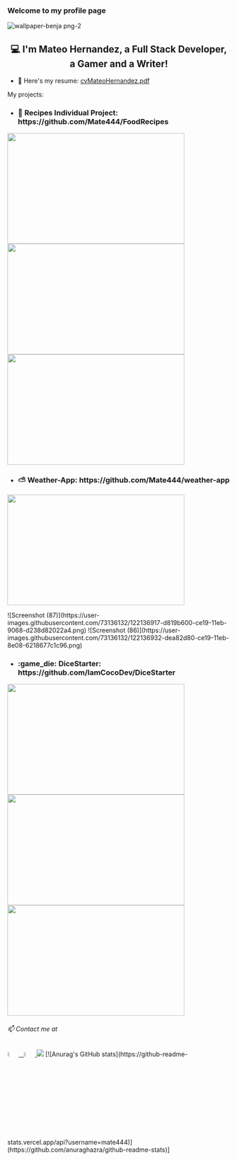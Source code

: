 ### Welcome to my profile page

![wallpaper-benja png-2](https://user-images.githubusercontent.com/73136132/119343443-d91d5480-bc6c-11eb-969e-c49f992062b8.png)

<h2 align='center'>
 💻 I'm Mateo Hernandez, a Full Stack Developer, a Gamer and a Writer!
</h2>

- :email: Here's my resume: [cvMateoHernandez.pdf](https://github.com/Mate444/Mate444/files/6655877/cvMateoHernandez.pdf)

<!--
:computer: Technologies:
Technologies: 

<p>
  <code><img width="10%" src="https://www.vectorlogo.zone/logos/w3_html5/w3_html5-ar21.svg"></code>
  <code><img width="10%" height="50px" src="https://cdn.worldvectorlogo.com/logos/css-5.svg"></code>
  <code><img width="10%" height="50px" src="https://github.com/WanCirone/wancirone/blob/main/logos/javascript-1.svg"></code>
  <code><img width="10%" src="https://www.vectorlogo.zone/logos/git-scm/git-scm-ar21.svg"></code>
  <br />
  <code><img width="10%" src="https://www.vectorlogo.zone/logos/reactjs/reactjs-ar21.svg"></code>
  <code><img width="10%" height="45" src="https://cdn.worldvectorlogo.com/logos/redux.svg"></code>
  <code><img width="10%" src="https://www.vectorlogo.zone/logos/nodejs/nodejs-ar21.svg"></code>
  <code><img  width="10%" height="50px" src="https://github.com/WanCirone/wancirone/blob/main/logos/expressjs.svg"></code>
  <code><img width="10%" src="https://www.vectorlogo.zone/logos/postgresql/postgresql-ar21.svg"></code>
  <code><img width="10%" src="https://www.vectorlogo.zone/logos/sequelizejs/sequelizejs-ar21.svg"></code>
  <br />
</p>
-->
My projects: 
 
 - <h3> 🍕 Recipes Individual Project: https://github.com/Mate444/FoodRecipes </h3>
<p>
  <a><img height="250" width="400" src="https://user-images.githubusercontent.com/73136132/119345830-ca846c80-bc6f-11eb-83d2-f74b6262ccd6.png"></a>
  <a><img height="250" width="400" src="https://user-images.githubusercontent.com/73136132/122136917-d819b600-ce19-11eb-9068-d238d82022a4.png"></a>
  <a><img height="250" width="400" src="https://user-images.githubusercontent.com/73136132/122136932-dea82d80-ce19-11eb-8e08-6218677c1c96.png"></a>
</p>

 - <h3> ⛅ Weather-App: https://github.com/Mate444/weather-app </h3>

<p> 
  <a><img height="250" width="400" src="https://user-images.githubusercontent.com/73136132/119349432-8d6ea900-bc74-11eb-99bb-a388dfc01502.png"></a>
 </p>
 ![Screenshot (87)](https://user-images.githubusercontent.com/73136132/122136917-d819b600-ce19-11eb-9068-d238d82022a4.png)
![Screenshot (86)](https://user-images.githubusercontent.com/73136132/122136932-dea82d80-ce19-11eb-8e08-6218677c1c96.png)

 - <h3> :game_die: DiceStarter: https://github.com/IamCocoDev/DiceStarter </h3>

<p> 
  <a><img height="250" width="400" src="https://user-images.githubusercontent.com/73136132/119351181-952f4d00-bc76-11eb-9bfa-301e53056739.png"></a>
 <a><img height="250" width="400" src="https://user-images.githubusercontent.com/73136132/119351190-9791a700-bc76-11eb-83f4-f923a313d114.png"></a>
 <a><img height="250" width="400" src="https://user-images.githubusercontent.com/73136132/119351195-995b6a80-bc76-11eb-8375-9b7c5084b6d5.png"></a>
 
 </p>

<h6> 📫 Contact me at </h6>
<span >
<a href="https://www.linkedin.com/in/mateo-hernandez-7538611b9/" ><img width="5%" src="https://github.com/WanCirone/wancirone/blob/main/logos/linkedin-icon.png"> &nbsp;
<a href="mailto:mateoeo23@gmail.com" ><img width="5%" src="https://github.com/WanCirone/wancirone/blob/main/logos/gmail-icon%20green.png">
</span>
 <a><img src='https://img.shields.io/badge/+5402645601010-my_phone_number-1B8C26?style=for-the-badge&logo=phone&logoColor=white&labelColor=101010' /></a>
 [![Anurag's GitHub stats](https://github-readme-stats.vercel.app/api?username=mate444)](https://github.com/anuraghazra/github-readme-stats)]
<!--
**Mate444/Mate444** is a ✨ _special_ ✨ repository because its `README.md` (this file) appears on your GitHub profile.

Here are some ideas to get you started:

- 🔭 I’m currently working on ...
- 🌱 I’m currently learning ...
- 👯 I’m looking to collaborate on ...
- 🤔 I’m looking for help with ...
- 💬 Ask me about ...
- 📫 How to reach me: ...
- 😄 Pronouns: ...
- ⚡ Fun fact: ...
-->
